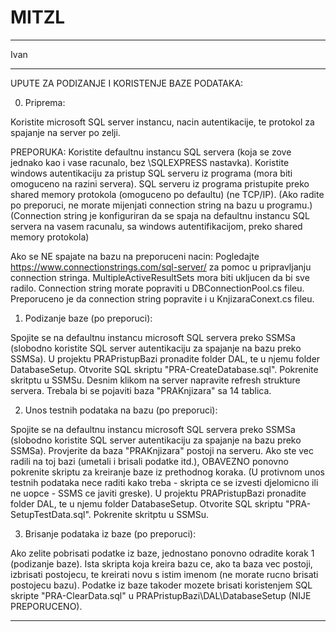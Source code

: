 # MITZL

********************************************************************************************************************************************************************
Ivan
********************************************************************************************************************************************************************
UPUTE ZA PODIZANJE I KORISTENJE BAZE PODATAKA:

0) Priprema:

  Koristite microsoft SQL server instancu, nacin autentikacije, te protokol za spajanje na server po zelji.
  
  PREPORUKA:
  Koristite defaultnu instancu SQL servera (koja se zove jednako kao i vase racunalo, bez \SQLEXPRESS nastavka).
  Koristite windows autentikaciju za pristup SQL serveru iz programa (mora biti omoguceno na razini servera).
  SQL serveru iz programa pristupite preko shared memory protokola (omoguceno po defaultu) (ne TCP/IP).
  (Ako radite po preporuci, ne morate mijenjati connection string na bazu u programu.)
  (Connection string je konfiguriran da se spaja na defaultnu instancu SQL servera na vasem racunalu, sa windows autentifikacijom, preko shared memory protokola)
  
  Ako se NE spajate na bazu na preporuceni nacin:
  Pogledajte https://www.connectionstrings.com/sql-server/ za pomoc u pripravljanju connection stringa.
  MultipleActiveResultSets mora biti ukljucen da bi sve radilo.
  Connection string morate popraviti u DBConnectionPool.cs fileu.
  Preporuceno je da connection string popravite i u KnjizaraConext.cs fileu.
  
1) Podizanje baze (po preporuci):

  Spojite se na defaultnu instancu microsoft SQL servera preko SSMSa (slobodno koristite SQL server autentikaciju za spajanje na bazu preko SSMSa).
  U projektu PRAPristupBazi pronadite folder DAL, te u njemu folder DatabaseSetup.
  Otvorite SQL skriptu "PRA-CreateDatabase.sql".
  Pokrenite skritptu u SSMSu.
  Desnim klikom na server napravite refresh strukture servera.
  Trebala bi se pojaviti baza "PRAKnjizara" sa 14 tablica.
  
2) Unos testnih podataka na bazu (po preporuci):

  Spojite se na defaultnu instancu microsoft SQL servera preko SSMSa (slobodno koristite SQL server autentikaciju za spajanje na bazu preko SSMSa).
  Provjerite da baza "PRAKnjizara" postoji na serveru.
  Ako ste vec radili na toj bazi (umetali i brisali podatke itd.), OBAVEZNO ponovno pokrenite skriptu za kreiranje baze iz prethodnog koraka.
  (U protivnom unos testnih podataka nece raditi kako treba - skripta ce se izvesti djelomicno ili ne uopce - SSMS ce javiti greske).
  U projektu PRAPristupBazi pronadite folder DAL, te u njemu folder DatabaseSetup.
  Otvorite SQL skriptu "PRA-SetupTestData.sql".
  Pokrenite skritptu u SSMSu.
  
3) Brisanje podataka iz baze (po preporuci):

  Ako zelite pobrisati podatke iz baze, jednostano ponovno odradite korak 1 (podizanje baze).
  Ista skripta koja kreira bazu ce, ako ta baza vec postoji, izbrisati postojecu, te kreirati novu s istim imenom (ne morate rucno brisati postojecu bazu).
  Podatke iz baze takoder mozete brisati koristenjem SQL skripte "PRA-ClearData.sql" u PRAPristupBazi\DAL\DatabaseSetup (NIJE PREPORUCENO).
  
********************************************************************************************************************************************************************
  

